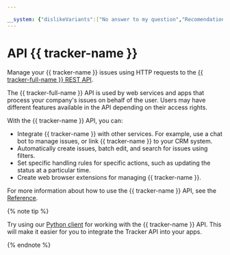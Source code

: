 ```yaml
---

__system: {"dislikeVariants":["No answer to my question","Recomendations didn't help","The content doesn't match title","Other"]}
---
```

# API {{ tracker-name }}

Manage your {{ tracker-name }} issues using HTTP requests to the [{{ tracker-full-name }} REST API](../about.md).

The {{ tracker-full-name }} API is used by web services and apps that process your company's issues on behalf of the user. Users may have different features available in the API depending on their access rights.

With the {{ tracker-name }} API, you can:

- Integrate {{ tracker-name }} with other services. For example, use a chat bot to manage issues, or link {{ tracker-name }} to your CRM system.
- Automatically create issues, batch edit, and search for issues using filters.
- Set specific handling rules for specific actions, such as updating the status at a particular time.
- Create web browser extensions for managing {{ tracker-name }}.

For more information about how to use the {{ tracker-name }} API, see the [Reference](../about.md).


{% note tip %}

Try using our [Python client](python.md) for working with the {{ tracker-name }} API. This will make it easier for you to integrate the Tracker API into your apps.

{% endnote %}

